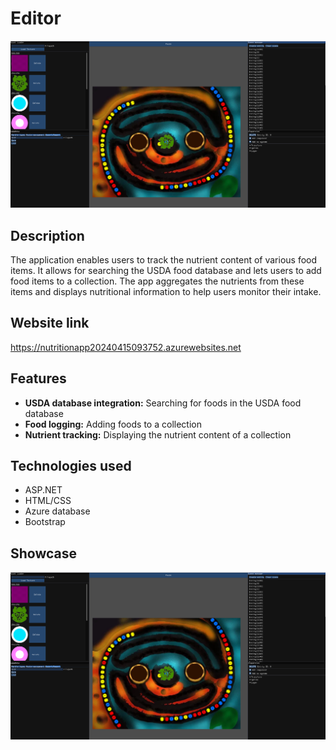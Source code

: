 # Editor
![showcase](pic.png)

## Description
The application enables users to track the nutrient content of various food items. It allows for searching the USDA food database and lets users to add food items to a collection. The app aggregates the nutrients from these items and displays nutritional information to help users monitor their intake.
## Website link
https://nutritionapp20240415093752.azurewebsites.net
## Features
- **USDA database integration:** Searching for foods in the USDA food database
- **Food logging:** Adding foods to a collection
- **Nutrient tracking:** Displaying the nutrient content of a collection
## Technologies used
- ASP.NET
- HTML/CSS
- Azure database
- Bootstrap
## Showcase
![showcase](pic.png)

